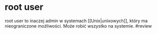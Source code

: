 # root user
root user to inaczej admin w systemach [[Unix|unixowych]], który ma nieograniczone możliwości.
Może robić wszystko na systemie.
 #review
